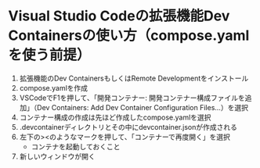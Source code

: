 # Visual Studio Codeの拡張機能Dev Containersの使い方（compose.yamlを使う前提）
1. 拡張機能のDev ContainersもしくはRemote Developmentをインストール
2. compose.yamlを作成
3. VSCodeでF1を押して、「開発コンテナー: 開発コンテナー構成ファイルを追加」（Dev Containers: Add Dev Container Configuration Files...）を選択
4. コンテナー構成の作成は先ほど作成したcompose.yamlを選択
5. .devcontainerディレクトリとその中にdevcontainer.jsonが作成される
6. 左下の><のようなマークを押して、「コンテナーで再度開く」を選択
   - コンテナを起動しておくこと 
7. 新しいウィンドウが開く
